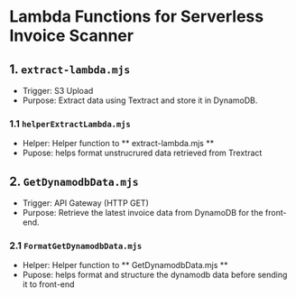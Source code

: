 # Lambda Functions for Serverless Invoice Scanner

## 1. `extract-lambda.mjs`
- Trigger: S3 Upload
- Purpose: Extract data using Textract and store it in DynamoDB.
### 1.1 `helperExtractLambda.mjs`
- Helper: Helper function to ** extract-lambda.mjs ** 
- Pupose: helps format unstrucrured data retrieved from Trextract

## 2. `GetDynamodbData.mjs`
- Trigger: API Gateway (HTTP GET)
- Purpose: Retrieve the latest invoice data from DynamoDB for the front-end.
### 2.1 `FormatGetDynamodbData.mjs`
- Helper: Helper function to ** GetDynamodbData.mjs ** 
- Pupose: helps format and structure the dynamodb data before sending it to front-end